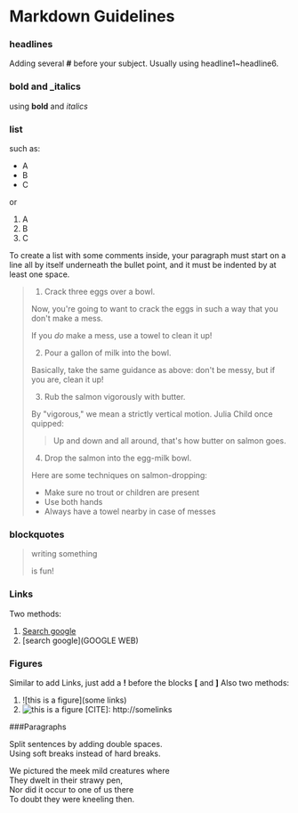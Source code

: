 # Markdown Guidelines

### headlines
Adding several **#** before your subject. Usually using headline1~headline6.

### bold and _italics
using **bold** and _italics_

### list
such as:
* A
* B
* C

or 

1. A
2. B
3. C

To create a list with some comments inside, 
your paragraph must start on a line all by itself underneath the bullet point, 
and it must be indented by at least one space. 

>1. Crack three eggs over a bowl.
>
> Now, you're going to want to crack the eggs in such a way that you don't make a mess.
>
> If you _do_ make a mess, use a towel to clean it up!
>
>2. Pour a gallon of milk into the bowl.
>
> Basically, take the same guidance as above: don't be messy, but if you are, clean it up!
>
>3. Rub the salmon vigorously with butter.
>
>   By "vigorous," we mean a strictly vertical motion. Julia Child once quipped:
>   > Up and down and all around, that's how butter on salmon goes.
>4. Drop the salmon into the egg-milk bowl.
>
>   Here are some techniques on salmon-dropping:
>
>   * Make sure no trout or children are present
>   * Use both hands
>   * Always have a towel nearby in case of messes


### blockquotes
> writing something 
>
> is fun!

### Links
Two methods:
1. [Search google](www.google.com)
2. [search google](GOOGLE WEB)

[GOOGLE WEB]:www.google.com

### Figures
Similar to add Links, just add a **!** before the blocks **[** and **]**
Also two methods:
1. ![this is a figure](some links)
2. ![this is a figure](CITE)
[CITE]: http://somelinks

###Paragraphs

Split sentences by adding double spaces.  
Using soft breaks instead of hard breaks.

We pictured the meek mild creatures where  
They dwelt in their strawy pen,  
Nor did it occur to one of us there  
To doubt they were kneeling then.
